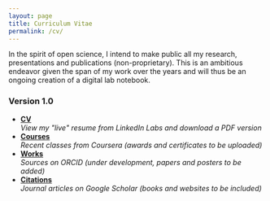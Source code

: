 ```yaml
---
layout: page
title: Curriculum Vitae
permalink: /cv/
---
```


In the spirit of open science, I intend to make public all my research, presentations and publications (non-proprietary).  This is an ambitious endeavor given the span of my work over the years and will thus be an ongoing creation of a digital lab notebook.

### Version 1.0

<ul class="fa-ul">
  <li><i class="fa-li fa fa-linkedin"></i><strong><a href="http://resume.linkedinlabs.com/q7gxm170v" target="_blank">CV</a></strong><br>
    <em>View my "live" resume from LinkedIn Labs and download a PDF version</em></li>
  <li><i class="fa-li fa fa-university"></i><strong><a href="https://www.coursera.org/user/i/30319a0a54e1e869b4a6b74bbf0233ca" target="_blank">Courses</a></strong><br>
    <em>Recent classes from Coursera (awards and certificates to be uploaded)</em></li>
  <li><i class="ai-li ai ai-orcid"></i><strong><a href="http://orcid.org/0000-0001-7737-5634" target="_blank">Works</a></strong><br>
    <em>Sources on ORCID (under development, papers and posters to be added)</em></li>
  <li><i class="ai-li ai ai-google-scholar"></i><strong><a href="https://scholar.google.com/citations?user=XyQXaocAAAAJ" target="_blank">Citations</a></strong><br>
    <em>Journal articles on Google Scholar (books and websites to be included)</em></li>
</ul>